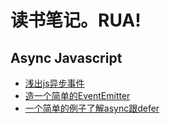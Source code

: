 # 读书笔记。RUA!

## Async Javascript

* [浅出js异步事件](https://github.com/n0ruSh/the-art-of-reading/issues/1)
* [造一个简单的EventEmitter](https://github.com/n0ruSh/the-art-of-reading/issues/2)
* [一个简单的例子了解async跟defer](https://github.com/n0ruSh/the-art-of-reading/issues/3)
